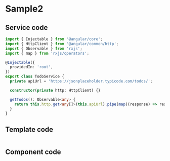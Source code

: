 # Sample2

## Service code

```Typescript
import { Injectable } from '@angular/core';
import { HttpClient } from '@angular/common/http';
import { Observable } from 'rxjs';
import { map } from 'rxjs/operators';

@Injectable({
  providedIn: 'root',
})
export class TodoService {
  private apiUrl = 'https://jsonplaceholder.typicode.com/todos/';

  constructor(private http: HttpClient) {}

  getTodos(): Observable<any> {
    return this.http.get<any[]>(this.apiUrl).pipe(map((response) => response));
  }
}
```

## Template code
```

```


## Component code
```

```
